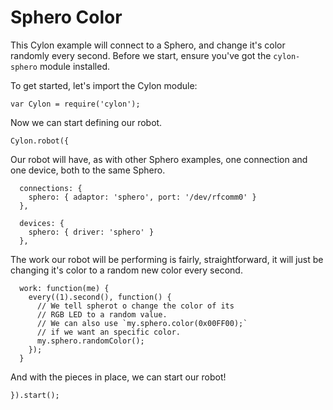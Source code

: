 # Sphero Color

This Cylon example will connect to a Sphero, and change it's color randomly
every second. Before we start, ensure you've got the `cylon-sphero` module
installed.

To get started, let's import the Cylon module:

    var Cylon = require('cylon');

Now we can start defining our robot.

    Cylon.robot({

Our robot will have, as with other Sphero examples, one connection and one
device, both to the same Sphero.

      connections: {
        sphero: { adaptor: 'sphero', port: '/dev/rfcomm0' }
      },

      devices: {
        sphero: { driver: 'sphero' }
      },

The work our robot will be performing is fairly, straightforward, it will just
be changing it's color to a random new color every second.

      work: function(me) {
        every((1).second(), function() {
          // We tell spherot o change the color of its
          // RGB LED to a random value.
          // We can also use `my.sphero.color(0x00FF00);`
          // if we want an specific color.
          my.sphero.randomColor();
        });
      }

And with the pieces in place, we can start our robot!

    }).start();

